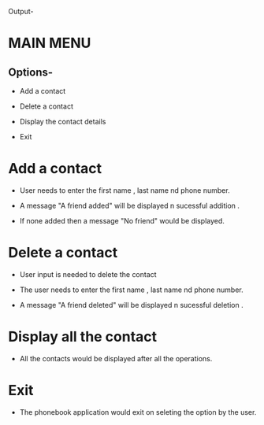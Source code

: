 Output-

# **MAIN MENU**

## Options-

* Add a contact 

* Delete a contact

* Display the contact details

* Exit

# **Add a contact**

* User needs to enter the first name , last name nd phone number.

* A message "A friend added" will be displayed n sucessful addition .

* If none added then a message "No friend" would be displayed.

# **Delete a contact**

 * User input is needed to delete the contact 
 
 * The user needs to enter the first name , last name nd phone number.

* A message "A friend deleted" will be displayed n sucessful deletion .

# **Display all the contact**

* All the contacts would be displayed after all the operations.

# **Exit**

* The phonebook application would exit on seleting the option by the user. 

